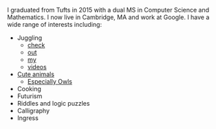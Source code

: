I graduated from Tufts in 2015 with a dual MS in Computer Science and
Mathematics. I now live in Cambridge, MA and work at Google. I have a wide
range of interests including:

 - Juggling
   - [check](https://www.youtube.com/watch?v=ZBgfmpRhZLE)
   - [out](https://www.youtube.com/watch?v=V931OUE4vs4)
   - [my](https://www.youtube.com/watch?v=qx5fMxPEUuc)
   - [videos](https://www.youtube.com/watch?v=ArzMiGxNeyc)
 - [Cute animals](https://www.dropbox.com/sh/skkp1w158s8sqqq/AAD6vbwqR4BrqHi1NHE0_o4Ca?dl=0)
   - [Especially Owls](https://www.dropbox.com/sh/fhsls3edkqfu3bt/AAAkZWRjg_lCjBcTLqeTcnzTa?dl=0)
 - Cooking
 - Futurism
 - Riddles and logic puzzles
 - Calligraphy
 - Ingress
